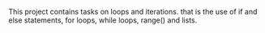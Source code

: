 This project contains tasks on loops and iterations.
that is the use of if and else statements, for loops, while loops, range() and lists.
